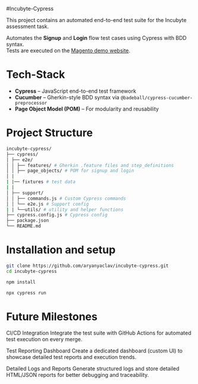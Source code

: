 #Incubyte-Cypress

This project contains an automated end-to-end test suite for the Incubyte assessment task.

Automates the **Signup** and **Login** flow test cases using Cypress with BDD syntax.  
Tests are executed on the [Magento demo website](https://magento.softwaretestingboard.com).


# Tech-Stack

- **Cypress** – JavaScript end-to-end test framework  
- **Cucumber** – Gherkin-style BDD syntax via `@badeball/cypress-cucumber-preprocessor`
- **Page Object Model (POM)** – For modularity and reusability


# Project Structure
```bash
incubyte-cypress/
├── cypress/
│ ├── e2e/
│ │ ├── features/ # Gherkin .feature files and step_definitions
│ │ ├── page_objects/ # POM for signup and login
│ |
| |── fixtures # test data 
| |
│ ├── support/
│ │ ├── commands.js # Custom Cypress commands
│ │ └── e2e.js # Support config
| | └──utils/ # utility and helper functions
├── cypress.config.js # Cypress config
├── package.json
└── README.md
```


# Installation and setup

```bash
git clone https://github.com/aryanyaclav/incubyte-cypress.git
cd incubyte-cypress

npm install

npx cypress run
```
# Future Milestones
CI/CD Integration
Integrate the test suite with GitHub Actions for automated test execution on every merge.

Test Reporting Dashboard
Create a dedicated dashboard (custom UI) to showcase detailed test reports and execution trends.

Detailed Logs and Reports
Generate structured logs and store detailed HTML/JSON reports for better debugging and traceability.

